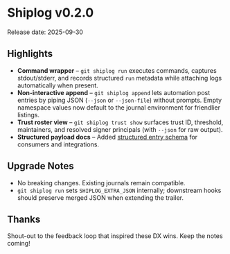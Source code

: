 # Shiplog v0.2.0

Release date: 2025-09-30

## Highlights

- **Command wrapper** – `git shiplog run` executes commands, captures stdout/stderr, and records structured `run` metadata while attaching logs automatically when present.
- **Non-interactive append** – `git shiplog append` lets automation post entries by piping JSON (`--json` or `--json-file`) without prompts. Empty namespace values now default to the journal environment for friendlier listings.
- **Trust roster view** – `git shiplog trust show` surfaces trust ID, threshold, maintainers, and resolved signer principals (with `--json` for raw output).
- **Structured payload docs** – Added [structured entry schema](../reference/json-schema.md) for consumers and integrations.

## Upgrade Notes

- No breaking changes. Existing journals remain compatible.
- `git shiplog run` sets `SHIPLOG_EXTRA_JSON` internally; downstream hooks should preserve merged JSON when extending the trailer.

## Thanks

Shout-out to the feedback loop that inspired these DX wins. Keep the notes coming!

